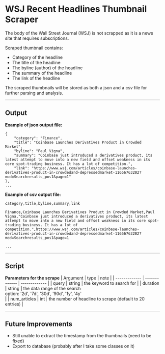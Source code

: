 # WSJ Recent Headlines Thumbnail Scraper

The body of the Wall Street Journal (WSJ) is not scrapped as it is a news site that requires subscriptions.

Scraped thumbnail contains:

- Category of the headline
- The title of the headline
- The byline (author) of the headline
- The summary of the headline
- The link of the headline

The scraped thumbnails will be stored as both a json and a csv file for further parsing and analysis.

---

## Output

**Example of json output file:**

```
{
    "category": "Finance",
    "title": "Coinbase Launches Derivatives Product in Crowded Market",
    "byline": "Paul Vigna",
    "summary": "Coinbase just introduced a derivatives product, its latest attempt to move into a new field and offset weakness in its core spot-trading business. It has a lot of competition.",
    "link": "https://www.wsj.com/articles/coinbase-launches-derivatives-product-in-crowdedand-depressedmarket-11656763202?mod=Searchresults_pos1&page=1"
},
...
```

**Example of csv output file:**

```
category,title,byline,summary,link

Finance,Coinbase Launches Derivatives Product in Crowded Market,Paul Vigna,"Coinbase just introduced a derivatives product, its latest attempt to move into a new field and offset weakness in its core spot-trading business. It has a lot of competition.",https://www.wsj.com/articles/coinbase-launches-derivatives-product-in-crowdedand-depressedmarket-11656763202?mod=Searchresults_pos1&page=1

...
```

---

## Script

**Parameters for the scrape**
| Argument | type | note |
| ------------- | ------------- | ------------- |
| query | string | the keyword to search for |
| duration | string | the data range of the search <br> option: '2d', '7d', '30d', '90d', '1y', '4y'</br>|
| num_articles | int | the number of headline to scrape (default to 20 entries) |

---

## Future Improvements

- Still unable to extract the timestamp from the thumbnails (need to be fixed)
- Export to database (probably after I take some classes on it)
